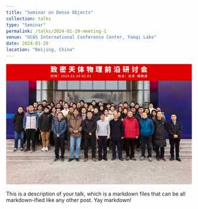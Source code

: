 ```yaml
---
title: "Seminar on Dense Objects"
collection: talks
type: "Seminar"
permalink: /talks/2024-01-29-meeting-1
venue: "UCAS International Conference Center, Yanqi Lake"
date: 2024-01-29
location: "Beijing, China"
---
```


![这是图片](../images/Dense.jpg "DENSE")

This is a description of your talk, which is a markdown files that can be all markdown-ified like any other post. Yay markdown!
